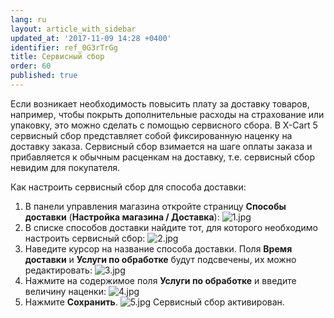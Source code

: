 ```yaml
---
lang: ru
layout: article_with_sidebar
updated_at: '2017-11-09 14:28 +0400'
identifier: ref_0G3rTrGg
title: Сервисный сбор
order: 60
published: true
---
```

Если возникает необходимость повысить плату за доставку товаров, например, чтобы покрыть дополнительные расходы на страхование или упаковку, это можно сделать с помощью сервисного сбора. В X-Cart 5 сервисный сбор представляет собой фиксированную наценку на доставку заказа. Сервисный сбор взимается на шаге оплаты заказа и прибавляется к обычным расценкам на доставку, т.е. сервисный сбор невидим для покупателя.

Как настроить сервисный сбор для способа доставки:

1.  В панели управления магазина откройте страницу **Способы доставки** (**Настройка магазина / Доставка**):
    ![1.jpg]({{site.baseurl}}/attachments/ref_0G3rTrGg/1.jpg)
2.  В списке способов доставки найдите тот, для которого необходимо настроить сервисный сбор:
    ![2.jpg]({{site.baseurl}}/attachments/ref_0G3rTrGg/2.jpg)
3.  Наведите курсор на название способа доставки. Поля **Время доставки** и **Услуги по обработке** будут подсвечены, их можно редактировать:
    ![3.jpg]({{site.baseurl}}/attachments/ref_0G3rTrGg/3.jpg)
4.  Нажмите на содержимое поля **Услуги по обработке** и введите величину наценки:
    ![4.jpg]({{site.baseurl}}/attachments/ref_0G3rTrGg/4.jpg)
5.  Нажмите **Сохранить**.
    ![5.jpg]({{site.baseurl}}/attachments/ref_0G3rTrGg/5.jpg)
    Сервисный сбор активирован.
